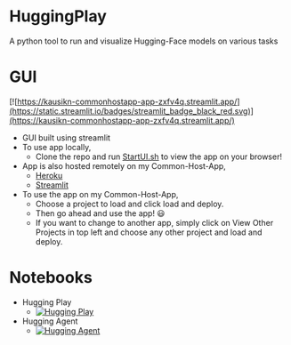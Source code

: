 # HuggingPlay
 A python tool to run and visualize Hugging-Face models on various tasks

# GUI
[![https://kausikn-commonhostapp-app-zxfv4q.streamlit.app/](https://static.streamlit.io/badges/streamlit_badge_black_red.svg)](https://kausikn-commonhostapp-app-zxfv4q.streamlit.app/)

 - GUI built using streamlit
 - To use app locally,
    - Clone the repo and run [StartUI.sh](StartUI.sh) to view the app on your browser!
 - App is also hosted remotely on my Common-Host-App,
    - [Heroku](https://infinityjoker-apps.herokuapp.com/)
    - [Streamlit](https://kausikn-commonhostapp-app-zxfv4q.streamlit.app/)
 - To use the app on my Common-Host-App,
    - Choose a project to load and click load and deploy.
    - Then go ahead and use the app! 😃
    - If you want to change to another app, simply click on View Other Projects in top left and choose any other project and load and deploy.

# Notebooks
 - Hugging Play
   - [![Hugging Play](https://colab.research.google.com/assets/colab-badge.svg)](https://colab.research.google.com/drive/1TOkwAqCZk38sjkce-EpAgp4ygS_APEkb?usp=share_link)
 - Hugging Agent
   - [![Hugging Agent](https://colab.research.google.com/assets/colab-badge.svg)](https://colab.research.google.com/drive/1p-Dx1lFyDFwFNuTG-5RyKJWlNUMYtMhT?usp=share_link)